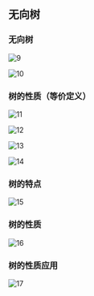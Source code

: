 ## 无向树
### 无向树
![9](https://github.com/lu666666/mooc/blob/master/DiscreteMathematics/7tree/pic/9.JPG)
> 
![10](https://github.com/lu666666/mooc/blob/master/DiscreteMathematics/7tree/pic/10.JPG)
### 树的性质（等价定义）
![11](https://github.com/lu666666/mooc/blob/master/DiscreteMathematics/7tree/pic/11.JPG)
> 
![12](https://github.com/lu666666/mooc/blob/master/DiscreteMathematics/7tree/pic/12.JPG)
> 
![13](https://github.com/lu666666/mooc/blob/master/DiscreteMathematics/7tree/pic/13.JPG)
> 
![14](https://github.com/lu666666/mooc/blob/master/DiscreteMathematics/7tree/pic/14.JPG)
### 树的特点
![15](https://github.com/lu666666/mooc/blob/master/DiscreteMathematics/7tree/pic/15.JPG)
### 树的性质
![16](https://github.com/lu666666/mooc/blob/master/DiscreteMathematics/7tree/pic/16.JPG)
### 树的性质应用
![17](https://github.com/lu666666/mooc/blob/master/DiscreteMathematics/7tree/pic/17.JPG)


